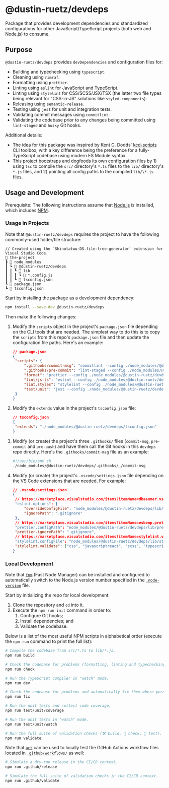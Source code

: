 # @dustin-ruetz/devdeps

Package that provides development dependencies and standardized configurations for other JavaScript/TypeScript projects (both web and Node.js) to consume.

## Purpose

`@dustin-ruetz/devdeps` provides `devDependencies` and configuration files for:

- Building and typechecking using `typescript`.
- Cleaning using `rimraf`.
- Formatting using `prettier`.
- Linting using `eslint` for JavaScript and TypeScript.
- Linting using `stylelint` for CSS/SCSS/JSX/TSX (the latter two file types being relevant for "CSS-in-JS" solutions like `styled-components`).
- Releasing using `semantic-release`.
- Testing using `jest` for unit and integration tests.
- Validating commit messages using `commitlint`.
- Validating the codebase prior to any changes being committed using `lint-staged` and `husky` Git hooks.

Additional details:

- The idea for this package was inspired by Kent C. Dodds' [kcd-scripts](https://github.com/kentcdodds/kcd-scripts) CLI toolbox, with a key difference being the preference for a fully-TypeScript codebase using modern ES Module syntax.
- This project bootstraps and dogfoods its own configuration files by 1) using `tsc` to compile the `src/` directory's `*.ts` files to the `lib/` directory's `*.js` files, and 2) pointing all config paths to the compiled `lib/\*.js` files.

## Usage and Development

Prerequisite: The following instructions assume that [Node.js](https://nodejs.org/en/download) is installed, which includes [NPM](https://www.npmjs.com).

### Usage in Projects

Note that `@dustin-ruetz/devdeps` requires the project to have the following commonly-used folder/file structure:

```text
// Created using the `Shinotatwu-DS.file-tree-generator` extension for Visual Studio Code.
📂 the-project
┣ 📂 node_modules
┃ ┗ 📂 @dustin-ruetz/devdeps
┃ ┃ ┗ 📂 lib
┃ ┃ ┃ ┗ 📄 *.config.js
┃ ┃ ┗ 📄 tsconfig.json
┗ 📄 package.json
┗ 📄 tsconfig.json
```

Start by installing the package as a development dependency:

```sh
npm install --save-dev @dustin-ruetz/devdeps
```

Then make the following changes:

1. Modify the `scripts` object in the project's `package.json` file depending on the CLI tools that are needed. The simplest way to do this is to copy the `scripts` from this repo's `package.json` file and then update the configuration file paths. Here's an example:

   ```json
   // package.json
   {
   	"scripts": {
   		".githooks/commit-msg": "commitlint --config ./node_modules/@dustin-ruetz/devdeps/lib/commitlint.config.js --edit",
   		".githooks/pre-commit": "lint-staged --config ./node_modules/@dustin-ruetz/devdeps/lib/lint-staged.config.js --relative",
   		"format": "prettier --config ./node_modules/@dustin-ruetz/devdeps/lib/prettier.config.js --ignore-path ./.gitignore",
   		"lint/js-ts": "eslint --config ./node_modules/@dustin-ruetz/devdeps/lib/eslint.config.cjs --ignore-path ./.gitignore",
   		"lint.styles": "stylelint --config ./node_modules/@dustin-ruetz/devdeps/lib/stylelint.config.js --ignore-path ./.gitignore",
   		"test/unit": "jest --config ./node_modules/@dustin-ruetz/devdeps/lib/jest.config.js"
   	}
   }
   ```

1. Modify the `extends` value in the project's `tsconfig.json` file:

   ```json
   // tsconfig.json
   {
   	"extends": "./node_modules/@dustin-ruetz/devdeps/tsconfig.json"
   }
   ```

1. Modify (or create) the project's three `.githooks/` files (`commit-msg`, `pre-commit` and `pre-push`) and have them call the Git hooks in this `devdeps` repo directly. Here's the `.githooks/commit-msg` file as an example:

   ```sh
   #!/usr/bin/env sh
   ./node_modules/@dustin-ruetz/devdeps/.githooks/_/commit-msg
   ```

1. Modify (or create) the project's `.vscode/settings.json` file depending on the VS Code extensions that are needed. For example:

   ```json
   // .vscode/settings.json
   {
   	// https://marketplace.visualstudio.com/items?itemName=dbaeumer.vscode-eslint
   	"eslint.options": {
   		"overrideConfigFile": "node_modules/@dustin-ruetz/devdeps/lib/eslint.config.cjs",
   		"ignorePath": ".gitignore"
   	},
   	// https://marketplace.visualstudio.com/items?itemName=esbenp.prettier-vscode
   	"prettier.configPath": "node_modules/@dustin-ruetz/devdeps/lib/prettier.config.js",
   	"prettier.ignorePath": ".gitignore",
   	// https://marketplace.visualstudio.com/items?itemName=stylelint.vscode-stylelint
   	"stylelint.configFile": "node_modules/@dustin-ruetz/devdeps/lib/stylelint.config.js",
   	"stylelint.validate": ["css", "javascriptreact", "scss", "typescriptreact"]
   }
   ```

### Local Development

Note that [`fnm`](https://github.com/Schniz/fnm) (Fast Node Manager) can be installed and configured to automatically switch to the Node.js version number specified in the [`.node-version`](./.node-version) file.

Start by initializing the repo for local development:

1. Clone the repository and `cd` into it.
1. Execute the `npm run init` command in order to:
   1. Configure Git hooks;
   1. Install dependencies; and
   1. Validate the codebase.

Below is a list of the most useful NPM scripts in alphabetical order (execute the `npm run` command to print the full list):

```sh
# Compile the codebase from src/*.ts to lib/*.js.
npm run build

# Check the codebase for problems (formatting, linting and typechecking).
npm run check

# Run the TypeScript compiler in "watch" mode.
npm run dev

# Check the codebase for problems and automatically fix them where possible (formatting and linting).
npm run fix

# Run the unit tests and collect code coverage.
npm run test/unit/coverage

# Run the unit tests in "watch" mode.
npm run test/unit/watch

# Run the full suite of validation checks (🛠️ build, 🧐 check, 🧪 test).
npm run validate
```

Note that [`act`]() can be used to locally test the GitHub Actions workflow files located in [`.github/workflows/`](.github/workflows/) as well:

```sh
# Simulate a dry-run release in the CI/CD context.
npm run .github/release

# Simulate the full suite of validation checks in the CI/CD context.
npm run .github/validate
```
